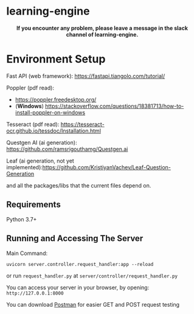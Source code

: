# learning-engine

<center><b>If you encounter any problem, please leave a message in the slack channel of learning-engine.</b></center>

# Environment Setup 
Fast API (web framework): https://fastapi.tiangolo.com/tutorial/

Poppler (pdf read): 
  - https://poppler.freedesktop.org/
  - (**Windows**) https://stackoverflow.com/questions/18381713/how-to-install-poppler-on-windows


Tesseract (pdf read): https://tesseract-ocr.github.io/tessdoc/Installation.html

Questgen AI (ai generation): https://github.com/ramsrigouthamg/Questgen.ai

Leaf (ai generation, not yet implemented):https://github.com/KristiyanVachev/Leaf-Question-Generation

and all the packages/libs that the current files depend on.

## Requirements
Python 3.7+ 

## Running and Accessing The Server

Main Command:
```
uvicorn server.controller.request_handler:app --reload
```

or run ```request_handler.py``` at ```server/controller/request_handler.py```


You can access your server in your browser, by opening: ```http://127.0.0.1:8000```

You can download [Postman](https://www.postman.com/) for easier GET and POST request testing

